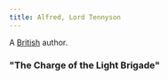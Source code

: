 ```yaml
---
title: Alfred, Lord Tennyson
---
```


A [British](../index.html) author.

### "The Charge of the Light Brigade"
